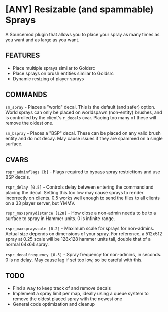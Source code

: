 # [ANY] Resizable (and spammable) Sprays

A Sourcemod plugin that allows you to place your spray as many times as you want and as large as you want.

## FEATURES

- Place multiple sprays similar to Goldsrc
- Place sprays on brush entities similar to Goldsrc
- Dynamic resizing of player sprays

## COMMANDS

`sm_spray` - Places a "world" decal. This is the default (and safer) option. World sprays can only be placed on worldspawn (non-entity) brushes, and is controlled by the client's `r_decals` cvar.  Placing too many of these will remove the oldest one.

`sm_bspray` - Places a "BSP" decal. These can be placed on any valid brush entity and do not decay. May cause issues if they are spammed on a single surface.

## CVARS

`rspr_adminflags [b]` - Flags required to bypass spray restrictions and use BSP decals.

`rspr_delay [0.5]` - Controls delay between entering the command and placing the decal. Setting this too low may cause sprays to render incorrectly on clients. 0.5 works well enough to send the files to all clients on a 33 player server, but YMMV.

`rspr_maxspraydistance [128]` - How close a non-admin needs to be to a surface to spray in Hammer units.  0 is infinite range.

`rspr_maxsprayscale [0.2]` - Maximum scale for sprays for non-admins. Actual size depends on dimensions of your spray. For reference, a 512x512 spray at 0.25 scale will be 128x128 hammer units tall, double that of a normal 64x64 spray.

`rspr_decalfrequency [0.5]` - Spray frequency for non-admins, in seconds. 0 is no delay. May cause lag if set too low, so be careful with this.

## TODO

- Find a way to keep track of and remove decals
- Implement a spray limit per map, ideally using a queue system to remove the oldest placed spray with the newest one
- General code optimization and cleanup

